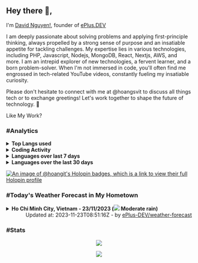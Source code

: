 ## Hey there 👋, 

I'm [David Nguyen!](https://github.com/hoangsvit/), founder of [ePlus.DEV](https://eplus.dev)

I am deeply passionate about solving problems and applying first-principle thinking, always propelled by a strong sense of purpose and an insatiable appetite for tackling challenges. My expertise lies in various technologies, including PHP, Javascript, Nodejs, MongoDB, React, Nextjs, AWS, and more.
I am an intrepid explorer of new technologies, a fervent learner, and a born problem-solver. When I'm not immersed in code, you'll often find me engrossed in tech-related YouTube videos, constantly fueling my insatiable curiosity.

Please don't hesitate to connect with me at @hoangsvit to discuss all things tech or to exchange greetings! Let's work together to shape the future of technology. 🌟

Like My Work?

### #Analytics

<details>
  <summary><b>Top Langs used</b></summary>
    
  ![Top Langs](https://github-readme-stats.vercel.app/api/top-langs/?username=hoangsvit&layout=compact) ![readme stats](https://github-readme-stats.vercel.app/api?username=hoangsvit&show_icons=true&locale=en)
</details>

<details>
  <summary><b>Coding Activity</b></summary>
    
  ![Coding Activity](https://wakatime.com/share/@hoangit/f040630c-79e1-4e60-88f4-0d9ac2c2836a.svg "Coding Activity")
</details>

<details>
  <summary><b>Languages over last 7 days</b></summary>
    
  ![Languages](https://wakatime.com/share/@hoangit/b096125c-54d3-497d-9357-f646151edaf0.svg "Languages")
</details>

<details>
  <summary><b>Languages over the last 30 days</b></summary>
    
  ![Languages over last 30 days](https://wakatime.com/share/@hoangit/a23576c8-da4a-4fb4-a796-209d67bee9e4.svg "Languages
over last 30 days")
</details>

[![An image of @hoangit's Holopin badges, which is a link to view their full Holopin profile](https://holopin.me/hoangit)](https://holopin.io/@hoangit)

### #Today's Weather Forecast in My Hometown



<details>
  <summary><b>Ho Chi Minh City, Vietnam - 23/11/2023 (<img src="https://cdn.weatherapi.com/weather/64x64/day/302.png" /> Moderate rain)</b></summary>


<table>
    <tr>
        <th>Hour</th>
        <td>00:00</td><td>01:00</td><td>02:00</td><td>03:00</td><td>04:00</td><td>05:00</td><td>06:00</td><td>07:00</td><td>08:00</td><td>09:00</td><td>10:00</td><td>11:00</td><td>12:00</td><td>13:00</td><td>14:00</td><td>15:00</td><td>16:00</td><td>17:00</td><td>18:00</td><td>19:00</td><td>20:00</td><td>21:00</td><td>22:00</td><td>23:00</td>
    </tr>
    <tr>
        <th>Weather</th>
        <td><img src="https://cdn.weatherapi.com/weather/64x64/night/176.png"></img></td><td><img src="https://cdn.weatherapi.com/weather/64x64/night/116.png"></img></td><td><img src="https://cdn.weatherapi.com/weather/64x64/night/176.png"></img></td><td><img src="https://cdn.weatherapi.com/weather/64x64/night/293.png"></img></td><td><img src="https://cdn.weatherapi.com/weather/64x64/night/113.png"></img></td><td><img src="https://cdn.weatherapi.com/weather/64x64/night/113.png"></img></td><td><img src="https://cdn.weatherapi.com/weather/64x64/day/116.png"></img></td><td><img src="https://cdn.weatherapi.com/weather/64x64/day/116.png"></img></td><td><img src="https://cdn.weatherapi.com/weather/64x64/day/119.png"></img></td><td><img src="https://cdn.weatherapi.com/weather/64x64/day/176.png"></img></td><td><img src="https://cdn.weatherapi.com/weather/64x64/day/353.png"></img></td><td><img src="https://cdn.weatherapi.com/weather/64x64/day/353.png"></img></td><td><img src="https://cdn.weatherapi.com/weather/64x64/day/353.png"></img></td><td><img src="https://cdn.weatherapi.com/weather/64x64/day/353.png"></img></td><td><img src="https://cdn.weatherapi.com/weather/64x64/day/353.png"></img></td><td><img src="https://cdn.weatherapi.com/weather/64x64/day/302.png"></img></td><td><img src="https://cdn.weatherapi.com/weather/64x64/day/353.png"></img></td><td><img src="https://cdn.weatherapi.com/weather/64x64/day/353.png"></img></td><td><img src="https://cdn.weatherapi.com/weather/64x64/night/122.png"></img></td><td><img src="https://cdn.weatherapi.com/weather/64x64/night/353.png"></img></td><td><img src="https://cdn.weatherapi.com/weather/64x64/night/176.png"></img></td><td><img src="https://cdn.weatherapi.com/weather/64x64/night/176.png"></img></td><td><img src="https://cdn.weatherapi.com/weather/64x64/night/176.png"></img></td><td><img src="https://cdn.weatherapi.com/weather/64x64/night/176.png"></img></td>
    </tr>
    <tr>
        <th>Condition</th>
        <td width="200px">Patchy rain possible</td><td width="200px">Partly cloudy</td><td width="200px">Patchy rain possible</td><td width="200px">Patchy light rain</td><td width="200px">Clear</td><td width="200px">Clear</td><td width="200px">Partly cloudy</td><td width="200px">Partly cloudy</td><td width="200px">Cloudy</td><td width="200px">Patchy rain possible</td><td width="200px">Light rain shower</td><td width="200px">Light rain shower</td><td width="200px">Light rain shower</td><td width="200px">Light rain shower</td><td width="200px">Light rain shower</td><td width="200px">Moderate rain</td><td width="200px">Light rain shower</td><td width="200px">Light rain shower</td><td width="200px">Overcast</td><td width="200px">Light rain shower</td><td width="200px">Patchy rain possible</td><td width="200px">Patchy rain possible</td><td width="200px">Patchy rain possible</td><td width="200px">Patchy rain possible</td>
    </tr>
    <tr>
        <th>Temperature</th>
        <td>25.3 °C</td><td>25.2 °C</td><td>25.2 °C</td><td>25 °C</td><td>24.4 °C</td><td>24.2 °C</td><td>24 °C</td><td>25.2 °C</td><td>26.7 °C</td><td>28.6 °C</td><td>29.8 °C</td><td>30.7 °C</td><td>29.8 °C</td><td>30 °C</td><td>28.6 °C</td><td>26 °C</td><td>26 °C</td><td>25.5 °C</td><td>25 °C</td><td>24.8 °C</td><td>24.7 °C</td><td>24.6 °C</td><td>24.6 °C</td><td>24.4 °C</td>
    </tr>
    <tr>
        <th>Wind</th>
        <td>3.2 kph</td><td>4.3 kph</td><td>5 kph</td><td>4 kph</td><td>4.3 kph</td><td>4.7 kph</td><td>4 kph</td><td>3.6 kph</td><td>2.5 kph</td><td>2.9 kph</td><td>0.7 kph</td><td>2.5 kph</td><td>7.6 kph</td><td>7.2 kph</td><td>10.1 kph</td><td>6.8 kph</td><td>9 kph</td><td>9 kph</td><td>9.7 kph</td><td>9 kph</td><td>9 kph</td><td>7.2 kph</td><td>5.8 kph</td><td>7.2 kph</td>
    </tr>
</table>

</details>

<div align="right">
Updated at: 2023-11-23T08:51:16Z - by <a target="_blank" href="https://github.com/ePlus-DEV/weather-forecast">ePlus-DEV/weather-forecast</a>
</div>


### #Stats
<div align="center">

![](https://komarev.com/ghpvc/?username=hoangsvit&style=for-the-badge)

[![](https://s11.flagcounter.com/count/1xO8/bg_FFFFFF/txt_000000/border_CCCCCC/columns_2/maxflags_10/viewers_3/labels_1/pageviews_1/flags_1/percent_0/)](https://s11.flagcounter.com/more/1xO8/)
</div>
